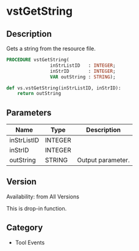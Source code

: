 # vstGetString

## Description
Gets a string from the resource file.

```pascal
PROCEDURE vstGetString(
				inStrListID   : INTEGER;
				inStrID       : INTEGER;
				VAR outString : STRING);
```

```python
def vs.vstGetString(inStrListID, inStrID):
    return outString
```

## Parameters
|Name|Type|Description|
|---|---|---|
|inStrListID|INTEGER|   |
|inStrID|INTEGER|   |
|outString|STRING|Output parameter.|

## Version
Availability: from All Versions

This is drop-in function.

## Category
* Tool Events

